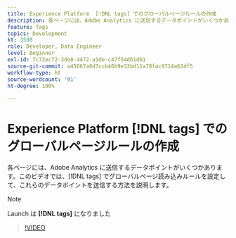 ```yaml
---
title: Experience Platform  [!DNL tags] でのグローバルページルールの作成
description: 各ページには、Adobe Analytics に送信するデータポイントがいくつかあります。このビデオでは、 [!DNL tags]  でグローバルページ読み込みルールを設定して、これらのデータポイントを送信する方法を説明します。
feature: Tags
topics: Development
kt: 3588
role: Developer, Data Engineer
level: Beginner
exl-id: 7c72ec72-3de8-4472-a1de-c47f54d61d61
source-git-commit: a45667a8d7ccb46b9e33bd11a78fac9714a61df5
workflow-type: ht
source-wordcount: '91'
ht-degree: 100%

---
```


# Experience Platform [!DNL tags] でのグローバルページルールの作成

各ページには、Adobe Analytics に送信するデータポイントがいくつかあります。このビデオでは、[!DNL tags] でグローバルページ読み込みルールを設定して、これらのデータポイントを送信する方法を説明します。

>[!NOTE]
>
> Launch は **[!DNL tags]** になりました

>[!VIDEO](https://video.tv.adobe.com/v/28769/?quality=12&learn=on)
